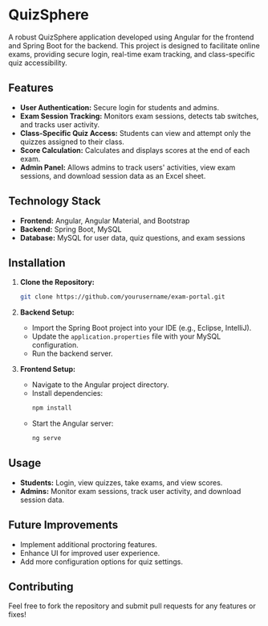 # QuizSphere

A robust QuizSphere application developed using Angular for the frontend and Spring Boot for the backend. This project is designed to facilitate online exams, providing secure login, real-time exam tracking, and class-specific quiz accessibility. 

## Features

- **User Authentication:** Secure login for students and admins.
- **Exam Session Tracking:** Monitors exam sessions, detects tab switches, and tracks user activity.
- **Class-Specific Quiz Access:** Students can view and attempt only the quizzes assigned to their class.
- **Score Calculation:** Calculates and displays scores at the end of each exam.
- **Admin Panel:** Allows admins to track users' activities, view exam sessions, and download session data as an Excel sheet.

## Technology Stack

- **Frontend:** Angular, Angular Material, and Bootstrap
- **Backend:** Spring Boot, MySQL
- **Database:** MySQL for user data, quiz questions, and exam sessions

## Installation

1. **Clone the Repository:**
   ```bash
   git clone https://github.com/yourusername/exam-portal.git
   ```
   
2. **Backend Setup:**
   - Import the Spring Boot project into your IDE (e.g., Eclipse, IntelliJ).
   - Update the `application.properties` file with your MySQL configuration.
   - Run the backend server.

3. **Frontend Setup:**
   - Navigate to the Angular project directory.
   - Install dependencies:
     ```bash
     npm install
     ```
   - Start the Angular server:
     ```bash
     ng serve
     ```

## Usage

- **Students:** Login, view quizzes, take exams, and view scores.
- **Admins:** Monitor exam sessions, track user activity, and download session data.

## Future Improvements

- Implement additional proctoring features.
- Enhance UI for improved user experience.
- Add more configuration options for quiz settings.

## Contributing

Feel free to fork the repository and submit pull requests for any features or fixes!

